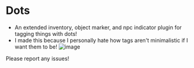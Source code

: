 # Dots
- An extended inventory, object marker, and npc indicator plugin for tagging things with dots!
- I made this because I personally hate how tags aren't minimalistic if I want them to be!
![image](https://github.com/3mot/Dots/assets/152034891/2b4daec5-aea3-4c91-ab95-81da19a71fe4)

Please report any issues!
